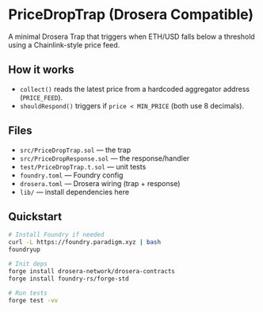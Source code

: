 # PriceDropTrap (Drosera Compatible)

A minimal Drosera Trap that triggers when ETH/USD falls below a threshold using a Chainlink-style price feed.

## How it works
- `collect()` reads the latest price from a hardcoded aggregator address (`PRICE_FEED`).
- `shouldRespond()` triggers if `price < MIN_PRICE` (both use 8 decimals).

## Files
- `src/PriceDropTrap.sol` — the trap
- `src/PriceDropResponse.sol` — the response/handler
- `test/PriceDropTrap.t.sol` — unit tests
- `foundry.toml` — Foundry config
- `drosera.toml` — Drosera wiring (trap + response)
- `lib/` — install dependencies here

## Quickstart

```bash
# Install Foundry if needed
curl -L https://foundry.paradigm.xyz | bash
foundryup

# Init deps
forge install drosera-network/drosera-contracts
forge install foundry-rs/forge-std

# Run tests
forge test -vv

